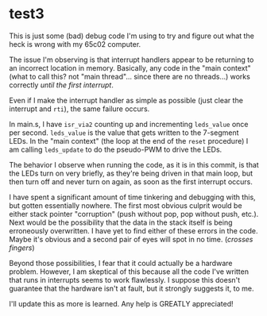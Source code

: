 # test3
This is just some (bad) debug code I'm using to try and figure out what the heck is wrong with my 65c02 computer.

The issue I'm observing is that interrupt handlers appear to be returning to an incorrect location in memory.
Basically, any code in the "main context" (what to call this? not "main thread"... since there are no threads...) works correctly _until the first interrupt_.

Even if I make the interrupt handler as simple as possible (just clear the interrupt and `rti`), the same failure occurs.

In main.s, I have `isr_via2` counting up and incrementing `leds_value` once per second. `leds_value` is the value that gets written to the 7-segment LEDs.
In the "main context" (the loop at the end of the `reset` procedure) I am calling `leds_update` to do the pseudo-PWM to drive the LEDs.

The behavior I observe when running the code, as it is in this commit, is that the LEDs turn on very briefly, as they're being driven in that main loop, but then
turn off and never turn on again, as soon as the first interrupt occurs.

I have spent a significant amount of time tinkering and debugging with this, but gotten essentially nowhere. 
The first most obvious culprit would be either stack pointer "corruption" (push without pop, pop without push, etc.).
Next would be the possibility that the data in the stack itself is being erroneously overwritten.
I have yet to find either of these errors in the code. Maybe it's obvious and a second pair of eyes will spot in no time. (*crosses fingers*)

Beyond those possibilities, I fear that it could actually be a hardware problem. However, I am skeptical of this because all the code I've written that
runs in interrupts seems to work flawlessly. I suppose this doesn't guarantee that the hardware isn't at fault, but it strongly suggests it, to me.

I'll update this as more is learned. Any help is GREATLY appreciated!